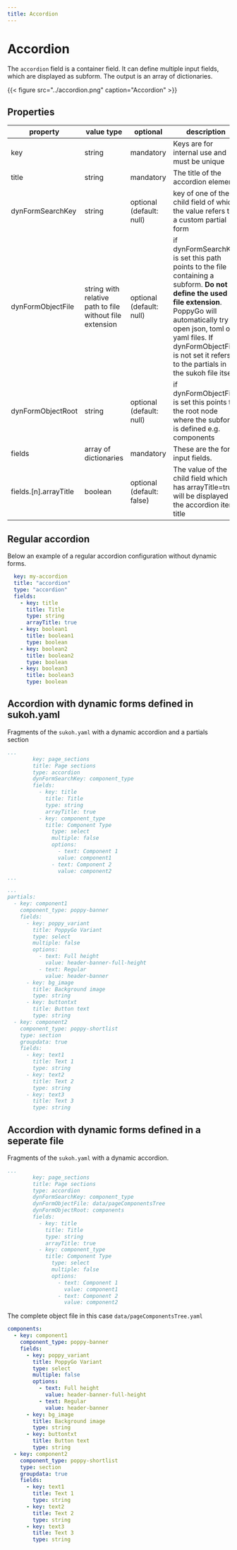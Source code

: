 ```yaml
---
title: Accordion
---
```


# Accordion

The `accordion` field is a container field. It can define multiple input
fields, which are displayed as subform. The output is an array of dictionaries.

{{< figure src="../accordion.png" caption="Accordion" >}}

## Properties

| property              | value type                                               | optional  | description                                                                                                                                                                                                                                                                   |
|-----------------------|----------------------------------------------------------|-----------|-------------------------------------------------------------------------------------------------------------------------------------------------------------------------------------------------------------------------------------------------------------------------------|
| key                   | string                                                   | mandatory | Keys are for internal use and must be unique                                                                                                                                                                                                                                  |
| title                 | string                                                   | mandatory | The title of the accordion element                                                                                                                                                                                                                                            |
| dynFormSearchKey      | string                                                   | optional (default: null)  | key of one of the child field of which the value refers to a custom partial form                                                                                                                                                                                              |
| dynFormObjectFile     | string with relative path to file without file extension | optional (default: null)  | if dynFormSearchKey is set this path points to the file containing a subform. **Do not define the used file extension**. PoppyGo will automatically try to open json, toml or yaml files. If dynFormObjectFile is not set it refers to the partials in the sukoh file itself. |
| dynFormObjectRoot     | string                                                   | optional (default: null) | if dynFormObjectFile is set this points to the root node where the subform is defined e.g. components                                                                                                                                                                         |
| fields                | array of dictionaries                                    | mandatory | These are the form input fields.                                                                                                                                                                                                                                              |
| fields.[n].arrayTitle | boolean                                                  | optional (default: false) | The value of the child field which has arrayTitle=true will be displayed as the accordion item title                                                                                                                                                                          |

## Regular accordion

Below an example of a regular accordion configuration without dynamic forms.

```yaml
  key: my-accordion
  title: "accordion"
  type: "accordion"
  fields:
    - key: title
      title: Title
      type: string
      arrayTitle: true
    - key: boolean1
      title: boolean1
      type: boolean
    - key: boolean2
      title: boolean2
      type: boolean
    - key: boolean3
      title: boolean3
      type: boolean
```

## Accordion with dynamic forms defined in sukoh.yaml

Fragments of the `sukoh.yaml` with a dynamic accordion and a  partials section

```yaml
...
        key: page_sections
        title: Page sections
        type: accordion
        dynFormSearchKey: component_type
        fields:
          - key: title
            title: Title
            type: string
            arrayTitle: true
          - key: component_type
            title: Component Type
              type: select
              multiple: false
              options:
                - text: Component 1
                value: component1
              - text: Component 2
                value: component2
...

```

```yaml
...
partials:
  - key: component1
    component_type: poppy-banner
    fields:
      - key: poppy_variant
        title: PoppyGo Variant
        type: select
        multiple: false
        options:
          - text: Full height
            value: header-banner-full-height
          - text: Regular
            value: header-banner
      - key: bg_image
        title: Background image
        type: string
      - key: buttontxt
        title: Button text
        type: string
  - key: component2
    component_type: poppy-shortlist
    type: section
    groupdata: true
    fields:
      - key: text1
        title: Text 1
        type: string
      - key: text2
        title: Text 2
        type: string
      - key: text3
        title: Text 3
        type: string
```

## Accordion with dynamic forms defined in a seperate file

Fragments of the `sukoh.yaml` with a dynamic accordion.

```yaml
...
        key: page_sections
        title: Page sections
        type: accordion
        dynFormSearchKey: component_type
        dynFormObjectFile: data/pageComponentsTree
        dynFormObjectRoot: components
        fields:
          - key: title
            title: Title
            type: string
            arrayTitle: true
          - key: component_type
            title: Component Type
              type: select
              multiple: false
              options:
                - text: Component 1
                  value: component1
                - text: Component 2
                  value: component2
```

The complete object file in this case `data/pageComponentsTree.yaml`

```yaml
components:
  - key: component1
    component_type: poppy-banner
    fields:
      - key: poppy_variant
        title: PoppyGo Variant
        type: select
        multiple: false
        options:
          - text: Full height
            value: header-banner-full-height
          - text: Regular
            value: header-banner
      - key: bg_image
        title: Background image
        type: string
      - key: buttontxt
        title: Button text
        type: string
  - key: component2
    component_type: poppy-shortlist
    type: section
    groupdata: true
    fields:
      - key: text1
        title: Text 1
        type: string
      - key: text2
        title: Text 2
        type: string
      - key: text3
        title: Text 3
        type: string
```
